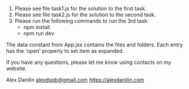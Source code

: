 
1. Please see file task1.js for the solution to the first task.
2. Please see file task2.js for the solution to the second task.
3. Please run the following commands to run the 3rd task:
    - npm install
    - npm run dev

The data constant from App.jsx contains the files and folders. Each entry has the 'open' property to set item as expanded.

If you have any questions, please let me know using contacts on my website.

Alex Danilin
alexdspb@gmail.com
https://alexdanilin.com
